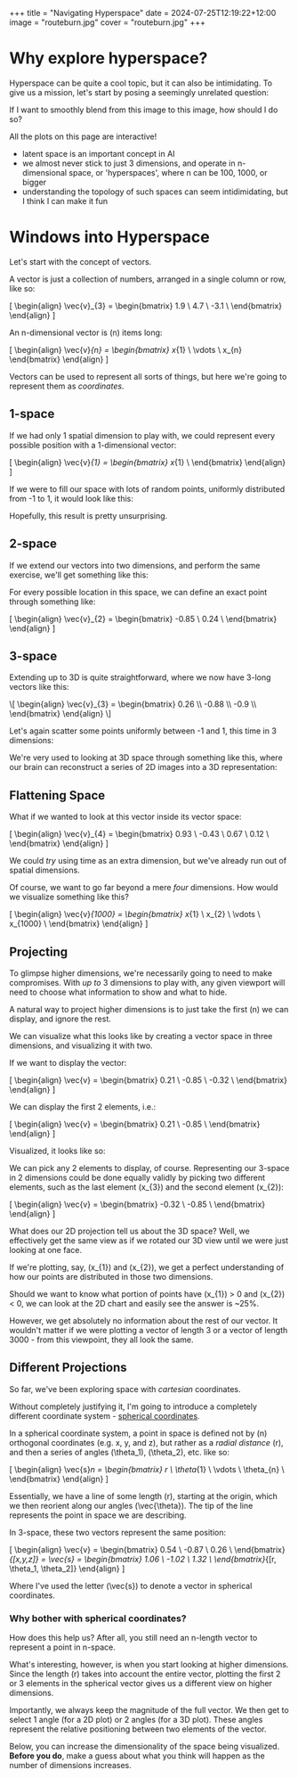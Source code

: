 +++
title = "Navigating Hyperspace"
date = 2024-07-25T12:19:22+12:00
image = "routeburn.jpg"
cover = "routeburn.jpg"
+++
<script src="./plotly-2.32.0.min.js?{{ .Now.Unix }}" charset="utf-8"></script>
<script src="math_lib.js?{{ .Now.Unix }}"></script>
<script src="charts.js?{{ .Now.Unix }}"></script>
<script src="vector_math.js?{{ .Now.Unix }}"></script>


# Why explore hyperspace?

Hyperspace can be quite a cool topic, but it can also be intimidating. 
To give us a mission, let's start by posing a seemingly unrelated
question:

If I want to smoothly blend from this image to this image, how should
I do so?

All the plots on this page are interactive!

- latent space is an important concept in AI
- we almost never stick to just 3 dimensions, and operate in n-dimensional space,
  or 'hyperspaces', where n can be 100, 1000, or bigger
- understanding the topology of such spaces can seem intidimidating, 
 but I think I can make it fun


# Windows into Hyperspace

Let's start with the concept of vectors. 

A vector is just a collection of numbers,
arranged in a single column or row, like so:

\[
\begin{align}
    \vec{v}_{3} = \begin{bmatrix}
        1.9 \\
        4.7 \\
        -3.1 \\
    \end{bmatrix}
\end{align}
\]

An n-dimensional vector is \(n\) items long:

\[
\begin{align}
    \vec{v}_{n} = \begin{bmatrix}
        x_{1} \\
        \vdots \\
        x_{n}
    \end{bmatrix}
\end{align}
\]

Vectors can be used to represent all sorts of things, but here we're
going to represent them as *coordinates*.

## 1-space

If we had only 1 spatial dimension to play with, we could represent every 
possible position with a 1-dimensional vector:

\[
\begin{align}
    \vec{v}_{1} = \begin{bmatrix}
        x_{1} \\
    \end{bmatrix}
\end{align}
\]

If we were to fill our space with lots of random points, uniformly 
distributed from -1 to 1, it would look like this: 


<div id="1d_space_chart" class="plotly"></div>

<script>
const vec_space = rand(1000, 1);
get_2d_chart(vec_space, "1d_space_chart", 0, ["", "", ""]);
</script>


Hopefully, this result is pretty unsurprising. 


## 2-space
If we extend our vectors into two dimensions, and perform the same exercise, we'll get
something like this: 

<div id="2d_space_chart" class="plotly"></div>

<script>
const vec_space_2 = rand(1_000, 2);
get_2d_chart(vec_space_2, "2d_space_chart", 0, ["", "", ""]);
</script>

For every possible location in this space, we can
define an exact point through something like:

\[
\begin{align}
    \vec{v}_{2} = \begin{bmatrix}
        -0.85 \\
        0.24 \\
    \end{bmatrix}
\end{align}
\]

## 3-space
Extending up to 3D is quite straightforward, where we 
now have 3-long vectors like this:

<div id="3_vec">
\[
\begin{align}
    \vec{v}_{3} = \begin{bmatrix}
        0.26 \\
        -0.88 \\
        -0.9 \\
    \end{bmatrix}
\end{align}
\]
</div>

Let's again scatter some points uniformly between -1 and 1, 
this time in 3 dimensions:

<div id="3d_space_chart" style="width: 100%;"></div>

<script>
const vec_space_3 = rand(10_000, 3);
get_3d_chart(vec_space_3, "3d_space_chart", 0, ["", "", ""]);
latexize_vector(vec_space_3[0], "3_vec");
</script>

We're very used to looking at 3D space through something like this, where 
our brain can reconstruct a series of 2D images into a 3D representation:

## Flattening Space

What if we wanted to look at this vector
inside its vector space:

\[
\begin{align}
    \vec{v}_{4} = \begin{bmatrix}
        0.93  \\
        -0.43 \\
        0.67  \\
        0.12  \\
    \end{bmatrix}
\end{align}
\]

We could *try* using time as an extra dimension,
but we've already run out of spatial dimensions. 

Of course, we want to go far beyond a mere *four* dimensions. 
How would we visualize something like this?

\[
\begin{align}
    \vec{v}_{1000} = \begin{bmatrix}
        x_{1}      \\
        x_{2}      \\
        \vdots     \\
        x_{1000}   \\
    \end{bmatrix}
\end{align}
\]

## Projecting 

To glimpse higher dimensions, we're
necessarily going to need to make compromises. 
With *up to* 3 dimensions to play with, any given 
viewport will need to choose what information to show and what to hide. 

A natural way to project higher dimensions is to just take
the first \(n\) we can display, and ignore the rest.

We can visualize what this looks like by creating a vector space
in three dimensions, and visualizing it with two. 

If we want to display the vector:

\[
\begin{align}
    \vec{v} = \begin{bmatrix}
        0.21   \\
        -0.85  \\
        -0.32  \\
    \end{bmatrix}
\end{align}
\]

We can display the first 2 elements, i.e.:

\[
\begin{align}
    \vec{v} = \begin{bmatrix}
        0.21  \\
        -0.85 \\
    \end{bmatrix}
\end{align}
\]

Visualized, it looks like so:

<div id="3d_into_2d" style="width: 100%;"></div>

<script>
get_2d_3d_chart(vec_space_3, "3d_into_2d");
</script>

We can pick any 2 elements to display, of course. 
Representing our 3-space in 2 dimensions could 
be done equally validly by picking two different
elements, such as the last element \(x_{3}\)
and the second element \(x_{2}\):

\[
\begin{align}
    \vec{v} = \begin{bmatrix}
        -0.32 \\
        -0.85 \\
    \end{bmatrix}
\end{align}
\]

What does our 2D projection tell us about the 3D space?
Well, we effectively get the same view as if we rotated 
our 3D view until we were just looking at one face. 

If we're plotting, say, \(x_{1}\) and \(x_{2}\),
we get a perfect understanding of how our points are
distributed in those two dimensions. 

Should we want to know
what portion of points have \(x_{1}\) > 0
and \(x_{2}\) < 0, we can
look at the 2D chart and easily see the answer is
~25%.

However, we get absolutely no information about the
rest of our vector. It wouldn't matter if we were
plotting a vector of length 3 or a vector of length 
3000 - from this viewpoint, they all look the same.

## Different Projections

So far, we've been exploring space with *cartesian* coordinates.

Without completely justifying it, I'm going to introduce
a completely different coordinate system - [spherical coordinates](https://en.wikipedia.org/wiki/Spherical_coordinate_system).

In a spherical coordinate system, a point in space is defined
not by \(n\) orthogonal coordinates (e.g. x, y, and z), but rather 
as a *radial distance* \(r\), and then a series of angles
\(\theta_1\), \(\theta_2\), etc. like so:

\[
\begin{align}
    \vec{s}_n = \begin{bmatrix}
        r          \\
        \theta_{1} \\
        \vdots     \\
        \theta_{n} \\
    \end{bmatrix}
\end{align}
\]



Essentially, we have a line of some length \(r\), starting at the
origin, which we then reorient along our angles \(\vec{\theta}\).
The tip of the line represents the point in space we are describing.

In 3-space, these two vectors represent the same position:

\[
\begin{align}
    \vec{v} = \begin{bmatrix}
        0.54  \\
        -0.87 \\
        0.26  \\
    \end{bmatrix}_{[x,y,z]}
    = \vec{s} = \begin{bmatrix}
        1.06  \\
        -1.02 \\
        1.32  \\
    \end{bmatrix}_{[r, \theta_1, \theta_2]}
\end{align}
\]

Where I've used the letter \(\vec{s}\) to denote a 
vector in spherical coordinates.

### Why bother with spherical coordinates?
How does this help us? After all, you still
need an n-length vector to represent a point in n-space.

What's interesting, however, is when you start looking at 
higher dimensions. Since the length \(r\) takes into account
the entire vector, plotting the first 2 or 3 elements in the 
spherical vector gives us a different view on higher dimensions.

Importantly, we always keep the magnitude of the full vector.
We then get to select 1 angle (for a 2D plot) or 2 angles (for 
a 3D plot). These angles represent the relative positioning
between two elements of the vector.


Below, you can increase the dimensionality of the space being
visualized. **Before you do**, make a guess about what you think
will happen as the number of dimensions increases.

<div id="spherical" style="width: 100%;"></div>
<div id="spherical_vec"></div>
<div id="tooltip-1space" style="display: none;">
    // 1-space

1-space is boring as ever... 

Jump to the next space with the "Dimensions (+)" button.
</div>
<div id="tooltip-2space" style="display: none;">
// 2-space

In 2-space, both the 2D and the 3D plot display the same 
thing. This is also the exact same view we would get if we were
using cartesian coordinates. Because any 2-length vector losslessly
describes this space, we can freely switch between them without issue.
</div>
<div id="tooltip-3space" style="display: none;">
// 3-space

3-space is where it gets interesting. Our **3D plot** still holds enough
dimensionality to perfectly represent our vector, and so our view is
identical to the cartesian plot we had earlier. 

The **2D plot**, however, is different. Even though our points are randomly
distributed between -1 and 1, we are starting to see points shift outside
that range.

Remember that the distance from the origin (0, 0) in our 2D plot now
represents the absolute distance from the origin in n-space. 

Looking at the 3D view of the cube, which points might have a distance to 
the origin (a *magnitude*) greater than 1?

Interestingly, a hole has started to appear in the centre of the plot. 

Why do you think this is? 

What might you expect to see happen as we continue to increase the dimensionality
of our space?
</div>
<div id="tooltip-4space" style="display: none;">
// 4-space

This is the first space that cannot be fully represented by the
spatial dimensions we have at hand. If you've been watching the 2D 
plot over the last few dimensionalities, you should be able to guess
what's coming for our 3-space plot.

This is also the first dimensionality where we get multiple 3D and 2D 
plots to hop between. By pressing the "Elements (-)" or "Elements (+)"
buttons, we can move through the vector, choosing different elements
to act as the "direction" component of our spherical projection.
</div>

<div id="tooltip-5space" style="display: none;">
// 5-space and beyond

I'll leave you be as you explore the next few dimensions.

Have a play around, and try and build an intuition for 
what these charts are telling you about the spaces.
</div>


<script>
let dims_with_text = [1, 2, 3, 4, 5];
const vec_space_1000 = rand(10000, 1000);
let redraw_spherical = get_spherical_chart(vec_space_1000, 'spherical', ["", "", ""]);
let callback = (dimensions, slice_offset) => {
    for (let dim of dims_with_text) {
        if (dim == dimensions) {
            document.getElementById(`tooltip-${dimensions}space`).style.display = "block";
        }
        else {
            document.getElementById(`tooltip-${dim}space`).style.display = "none";
        }
    }
    redraw_spherical(dimensions, slice_offset);
}
let widget = get_vector_widget(vec_space_1000[0], 'spherical_vec', callback);
</script>

